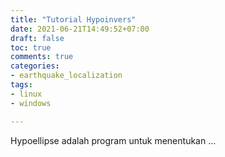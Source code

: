 ```yaml
---
title: "Tutorial Hypoinvers"
date: 2021-06-21T14:49:52+07:00
draft: false
toc: true
comments: true
categories:
- earthquake_localization
tags:
- linux
- windows

---
```

 Hypoellipse adalah program untuk menentukan ...



<!--more-->


